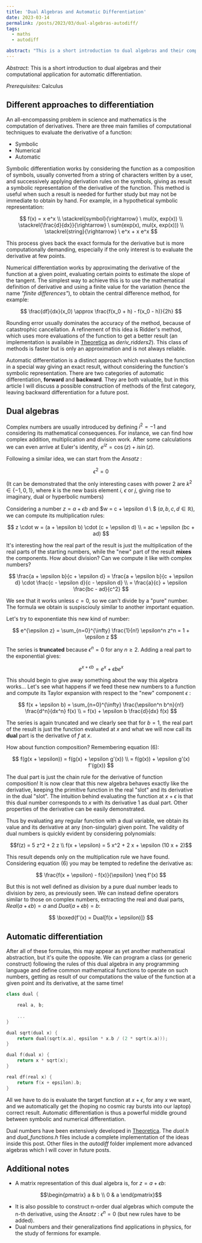 ```yaml
---
title: 'Dual Algebras and Automatic Differentiation'
date: 2023-03-14
permalink: /posts/2023/03/dual-algebras-autodiff/
tags:
  - maths
  - autodiff

abstract: "This is a short introduction to dual algebras and their computational application for automatic differentiation"
---
```


_Abstract:_ This is a short introduction to dual algebras and their computational application for automatic differentiation.

_Prerequisites:_ Calculus


Different approaches to differentiation
------
An all-encompassing problem in science and mathematics is the computation of derivatives. There are three main families of computational techniques to evaluate the derivative of a function:
  - Symbolic
  - Numerical
  - Automatic

Symbolic differentiation works by considering the function as a composition of symbols, usually converted from a string of characters written by a user, and successively applying derivation rules on the symbols, giving as result a symbolic representation of the derivative of the function. This method is useful when such a result is needed for further study but may not be immediate to obtain by hand. For example, in a hypothetical symbolic representation:

$$
f(x) = x e^x \\ \stackrel{symbol}{\rightarrow} \  mul(x, exp(x)) \\
\stackrel{\frac{d}{dx}}{\rightarrow} \ sum(exp(x), mul(x, exp(x))) \\
\stackrel{string}{\rightarrow} \ e^x + x e^x
$$

This process gives back the exact formula for the derivative but is more computationally demanding, especially if the only interest is to evaluate the derivative at few points.

Numerical differentiation works by approximating the derivative of the function at a given point, evaluating certain points to estimate the slope of the tangent. The simplest way to achieve this is to use the mathematical definition of derivative and using a finite value for the variation (hence the name *"finite differences"*), to obtain the central difference method, for example:

$$
\frac{df}{dx}(x_0) \approx \frac{f(x_0 + h) - f(x_0 - h)}{2h}
$$

Rounding error usually dominates the accuracy of the method, because of catastrophic cancellation. A refinement of this idea is Ridder's method, which uses more evaluations of the function to get a better result (an implementation is available in [Theoretica](https://github.com/chaotic-society/theoretica/blob/master/src/calculus/derivation.h) as *deriv_ridders2*). This class of methods is faster but is only an approximation and is not always reliable.

Automatic differentiation is a distinct approach which evaluates the function in a special way giving an exact result, without considering the function's symbolic representation. There are two categories of automatic differentiation, **forward** and **backward**. They are both valuable, but in this article I will discuss a possible construction of methods of the first category, leaving backward differentiation for a future post.

Dual algebras
------
Complex numbers are usually introduced by defining $i^2 = -1$ and considering its mathematical consequences. For instance, we can find how complex addition, multiplication and division work. After some calculations we can even arrive at Euler's identity, $e^{iz} = \cos(z) + i\sin(z)$.

Following a similar idea, we can start from the *Ansatz* :

$$
\epsilon^2 = 0
$$

(It can be demonstrated that the only interesting cases with power 2 are $k^2 \in \{-1, 0, 1\}$, where $k$ is the new basis element $i$, $\epsilon$ or $j$, giving rise to imaginary, dual or hyperbolic numbers)

Considering a number $z = a + \epsilon b$ and $w = c + \epsilon d \ $ ($a, b, c, d \in \mathbb{R}$), we can compute its multiplication rules:

$$
z \cdot w = (a + \epsilon b) \cdot (c + \epsilon d) \\
= ac + \epsilon (bc + ad)
$$

It's interesting how the real part of the result is just the multiplication of the real parts of the starting numbers, while the "new" part of the result **mixes** the components. How about division? Can we compute it like with complex numbers?

$$
\frac{a + \epsilon b}{c + \epsilon d} = \frac{a + \epsilon b}{c + \epsilon d} \cdot \frac{c - \epsilon d}{c - \epsilon d} \\
= \frac{a}{c} + \epsilon \frac{bc - ad}{c^2}
$$

We see that it works unless $c = 0$, so we can't divide by a "pure" number. The formula we obtain is suspisciouly similar to another important equation.

Let's try to exponentiate this new kind of number:

$$
e^{\epsilon z} = \sum_{n=0}^{\infty} \frac{1}{n!} \epsilon^n z^n = 1 + \epsilon z
$$

The series is **truncated** because $\epsilon^n = 0$ for any $n \geq 2$. Adding a real part to the exponential gives:

$$
e^{x + \epsilon b} = e^x + \epsilon b e^x
$$

This should begin to give away something about the way this algebra works... Let's see what happens if we feed these new numbers to a function and compute its Taylor expansion with respect to the "new" component $\epsilon$ :

$$
f(x + \epsilon b) = \sum_{n=0}^{\infty} \frac{\epsilon^n b^n}{n!} \frac{d^n}{dx^n} f(x) \\ = f(x) + \epsilon b \frac{d}{dx} f(x)
$$

The series is again truncated and we clearly see that for $b = 1$, the real part of the result is just the function evaluated at $x$ and what we will now call its **dual** part is the derivative of $f$ at $x$.

How about function composition? Remembering equation (6):

$$
f(g(x + \epsilon)) = f(g(x) + \epsilon g'(x)) \\
= f(g(x)) + \epsilon g'(x) f'(g(x))
$$

The dual part is just the chain rule for the derivative of function composition! It is now clear that this new algebra behaves exactly like the derivative, keeping the primitive function in the real "slot" and its derivative in the dual "slot". The intuition behind evaluating the function at $x + \epsilon$ is that this dual number corresponds to $x$ with its derivative $1$ as dual part. Other properties of the derivative can be easily demonstrated.

Thus by evaluating any regular function with a dual variable, we obtain its value and its derivative at any (non-singular) given point. The validity of dual numbers is quickly evident by considering polynomials:

$$f(z) = 5 z^2 + 2 z \\
f(x + \epsilon) = 5 x^2 + 2 x + \epsilon (10 x + 2)$$

This result depends only on the multiplication rule we have found. Considering equation (6) you may be tempted to redefine the derivative as:

$$
\frac{f(x + \epsilon) - f(x)}{\epsilon} \neq f'(x)
$$

But this is not well defined as division by a pure dual number leads to division by zero, as previously seen. We can instead define operators similar to those on complex numbers, extracting the real and dual parts, $Real(a + \epsilon b) = a$ and $Dual(a + \epsilon b) = b$:

$$
\boxed{f'(x) = Dual[f(x + \epsilon)]}
$$

Automatic differentiation
------

After all of these formulas, this may appear as yet another mathematical abstraction, but it's quite the opposite. We can program a class (or generic construct) following the rules of this dual algebra in any programming language and define common mathematical functions to operate on such numbers, getting as result of our computations the value of the function at a given point and its derivative, at the same time!

```cpp
class dual {

	real a, b;
    
    ...
}

dual sqrt(dual x) {
	return dual(sqrt(x.a), epsilon * x.b / (2 * sqrt(x.a)));
}

dual f(dual x) {
	return x * sqrt(x);
}

real df(real x) {
	return f(x + epsilon).b;
}
```

All we have to do is evaluate the target function at $x + \epsilon$, for any $x$ we want, and we automatically get the (hoping no cosmic ray bursts into our laptop) correct result. Automatic differentiation is thus a powerful middle ground between symbolic and numerical differentiation.

Dual numbers have been extensively developed in [Theoretica](https://www.github.com/chaotic-society/theoretica). The *dual.h* and *dual_functions.h* files include a complete implementation of the ideas inside this post. Other files in the *autodiff* folder implement more advanced algebras which I will cover in future posts.

Additional notes
------
- A matrix representation of this dual algebra is, for $z = a + \epsilon b$:

$$\begin{pmatrix} a & b \\ 0 & a \end{pmatrix}$$

- It is also possible to construct n-order dual algebras which compute the n-th derivative, using the *Ansatz* : $\epsilon^n = 0$ (but new rules have to be added).
- Dual numbers and their generalizations find applications in physics, for the study of fermions for example.